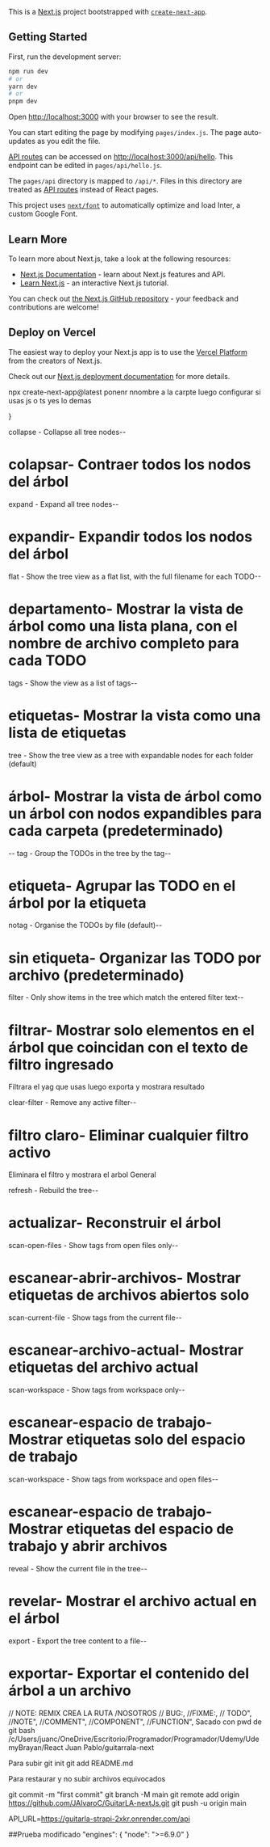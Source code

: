This is a [Next.js](https://nextjs.org/) project bootstrapped with [`create-next-app`](https://github.com/vercel/next.js/tree/canary/packages/create-next-app).

## Getting Started

First, run the development server:

```bash
npm run dev
# or
yarn dev
# or
pnpm dev
```

Open [http://localhost:3000](http://localhost:3000) with your browser to see the result.

You can start editing the page by modifying `pages/index.js`. The page auto-updates as you edit the file.

[API routes](https://nextjs.org/docs/api-routes/introduction) can be accessed on [http://localhost:3000/api/hello](http://localhost:3000/api/hello). This endpoint can be edited in `pages/api/hello.js`.

The `pages/api` directory is mapped to `/api/*`. Files in this directory are treated as [API routes](https://nextjs.org/docs/api-routes/introduction) instead of React pages.

This project uses [`next/font`](https://nextjs.org/docs/basic-features/font-optimization) to automatically optimize and load Inter, a custom Google Font.

## Learn More

To learn more about Next.js, take a look at the following resources:

- [Next.js Documentation](https://nextjs.org/docs) - learn about Next.js features and API.
- [Learn Next.js](https://nextjs.org/learn) - an interactive Next.js tutorial.

You can check out [the Next.js GitHub repository](https://github.com/vercel/next.js/) - your feedback and contributions are welcome!

## Deploy on Vercel

The easiest way to deploy your Next.js app is to use the [Vercel Platform](https://vercel.com/new?utm_medium=default-template&filter=next.js&utm_source=create-next-app&utm_campaign=create-next-app-readme) from the creators of Next.js.

Check out our [Next.js deployment documentation](https://nextjs.org/docs/deployment) for more details.


<!-- instalar -->
npx create-next-app@latest
ponenr nnombre a la carpte
luego configurar si usas js o ts
yes lo demas


<!-- guia de uso -->}
collapse - Collapse all tree nodes--
# colapsar- Contraer todos los nodos del árbol

expand - Expand all tree nodes--
# expandir- Expandir todos los nodos del árbol

flat - Show the tree view as a flat list, with the full filename for each TODO--
# departamento- Mostrar la vista de árbol como una lista plana, con el nombre de archivo completo para cada TODO

tags - Show the view as a list of tags--
# etiquetas- Mostrar la vista como una lista de etiquetas

tree - Show the tree view as a tree with expandable nodes for each folder (default)
# árbol- Mostrar la vista de árbol como un árbol con nodos expandibles para cada carpeta (predeterminado)
--
tag - Group the TODOs in the tree by the tag--
# etiqueta- Agrupar las TODO en el árbol por la etiqueta

notag - Organise the TODOs by file (default)--
# sin etiqueta- Organizar las TODO por archivo (predeterminado)

filter - Only show items in the tree which match the entered filter text--
# filtrar- Mostrar solo elementos en el árbol que coincidan con el texto de filtro ingresado
Filtrara el yag que usas luego exporta y mostrara resultado


clear-filter - Remove any active filter--
# filtro claro- Eliminar cualquier filtro activo
Eliminara el filtro  y mostrara el arbol General

refresh - Rebuild the tree--
# actualizar- Reconstruir el árbol

scan-open-files - Show tags from open files only--
# escanear-abrir-archivos- Mostrar etiquetas de archivos abiertos solo

scan-current-file - Show tags from the current file--
# escanear-archivo-actual- Mostrar etiquetas del archivo actual

scan-workspace - Show tags from workspace only--
# escanear-espacio de trabajo- Mostrar etiquetas solo del espacio de trabajo

scan-workspace - Show tags from workspace and open files--
# escanear-espacio de trabajo- Mostrar etiquetas del espacio de trabajo y abrir archivos

reveal - Show the current file in the tree--
# revelar- Mostrar el archivo actual en el árbol

export - Export the tree content to a file--
# exportar- Exportar el contenido del árbol a un archivo



// NOTE: REMIX CREA LA RUTA /NOSOTROS
// BUG:,
//FIXME:,
// TODO",
//NOTE",
//COMMENT",
//COMPONENT",
//FUNCTION",
Sacado con pwd de git bash
/c/Users/juanc/OneDrive/Escritorio/Programador/Programador/Udemy/UdemyBrayan/React Juan Pablo/guitarrala-next

Para subir
git init
git add README.md

Para restaurar y no subir archivos equivocados

git commit -m "first commit"
git branch -M main
git remote add origin https://github.com/JAlvaroC/GuitarLA-nextJs.git
git push -u origin main


<!-- Deploy en RAILWAY -->
API_URL=https://guitarla-strapi-2xkr.onrender.com/api

<!-- Link de Deploy de la pagina Frontend -->


##Prueba modificado
      "engines": {
        "node": ">=6.9.0"
      }